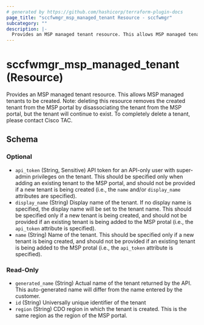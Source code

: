 ```yaml
---
# generated by https://github.com/hashicorp/terraform-plugin-docs
page_title: "sccfwmgr_msp_managed_tenant Resource - sccfwmgr"
subcategory: ""
description: |-
  Provides an MSP managed tenant resource. This allows MSP managed tenants to be created. Note: deleting this resource removes the created tenant from the MSP portal by disassociating the tenant from the MSP portal, but the tenant will continue to exist. To completely delete a tenant, please contact Cisco TAC.
---
```


# sccfwmgr_msp_managed_tenant (Resource)

Provides an MSP managed tenant resource. This allows MSP managed tenants to be created. Note: deleting this resource removes the created tenant from the MSP portal by disassociating the tenant from the MSP portal, but the tenant will continue to exist. To completely delete a tenant, please contact Cisco TAC.



<!-- schema generated by tfplugindocs -->
## Schema

### Optional

- `api_token` (String, Sensitive) API token for an API-only user with super-admin privileges on the tenant. This should be specified only when adding an existing tenant to the MSP portal, and should not be provided if a new tenant is being created (i.e., the `name` and/or `display_name` attributes are specified).
- `display_name` (String) Display name of the tenant. If no display name is specified, the display name will be set to the tenant name. This should be specified only if a new tenant is being created, and should not be provided if an existing tenant is being added to the MSP protal (i.e., the `api_token` attribute is specified).
- `name` (String) Name of the tenant. This should be specified only if a new tenant is being created, and should not be provided if an existing tenant is being added to the MSP protal (i.e., the `api_token` attribute is specified).

### Read-Only

- `generated_name` (String) Actual name of the tenant returned by the API. This auto-generated name will differ from the name entered by the customer.
- `id` (String) Universally unique identifier of the tenant
- `region` (String) CDO region in which the tenant is created. This is the same region as the region of the MSP portal.
